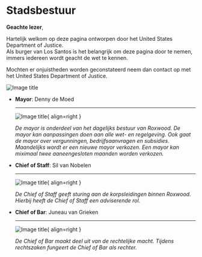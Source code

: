 # Stadsbestuur

**Geachte lezer**, 

Hartelijk welkom op deze pagina ontworpen door het United States Department of Justice. <br />
Als burger van Los Santos is het belangrijk om deze pagina door te nemen, immers iedereen wordt geacht de wet te kennen. 

Mochten er onjuistheden worden geconstateerd neem dan contact op met het United States Department of Justice.

![Image title](https://i.imgur.com/KXtU9CX.png) 





<div class="grid cards" markdown>

-   __Mayor__: Denny de Moed

    ---

    ![Image title](https://i.imgur.com/HLGhbiM.png){ align=right }

    _De mayor is onderdeel van het dagelijks bestuur van Roxwood. De mayor kan aanpassingen doen aan alle wet- en regelgeving. Ook gaat de mayor over vergunningen, bedrijfsaanvragen en subsidies. Maandelijks wordt er een nieuwe mayor verkozen. Een mayor kan miximaal twee aaneengesloten maanden worden verkozen._ 

</div>


<div class="grid cards" markdown>

-   __Chief of Staff__: Sil van Nobelen

    ---

    ![Image title](https://i.imgur.com/HLGhbiM.png){ align=right }

    _De Chief of Staff geeft sturing aan de korpsleidingen binnen Roxwood. Hierbij heeft de Chief of Staff een adviserende rol._

-   __Chief of Bar__: Juneau van Grieken

    ---

    ![Image title](https://i.imgur.com/HLGhbiM.png){ align=right }

    _De Chief of Bar maakt deel uit van de rechtelijke macht. Tijdens rechtszaken fungeert de Chief of Bar als rechter._

</div>
